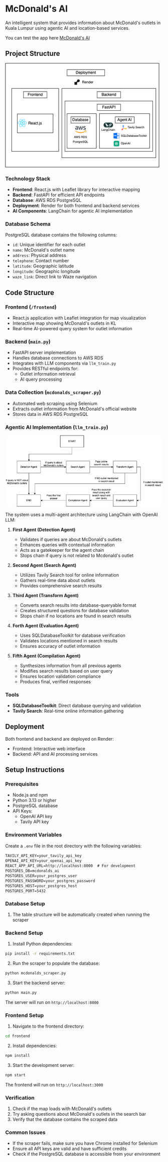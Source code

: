 # McDonald's AI

An intelligent system that provides information about McDonald's outlets in Kuala Lumpur using agentic AI and location-based services.

You can test the app here [McDonald's AI](https://mcdonalds-ai-frontend.onrender.com/)

## Project Structure

![McDonald's AI System Structure](./assets/app-structure1.png)

### Technology Stack

- **Frontend**: React.js with Leaflet library for interactive mapping
- **Backend**: FastAPI for efficient API endpoints
- **Database**: AWS RDS PostgreSQL
- **Deployment**: Render for both frontend and backend services
- **AI Components**: LangChain for agentic AI implementation

### Database Schema

PostgreSQL database contains the following columns:

- `id`: Unique identifier for each outlet
- `name`: McDonald's outlet name
- `address`: Physical address
- `telephone`: Contact number
- `latitude`: Geographic latitude
- `longitude`: Geographic longitude
- `waze_link`: Direct link to Waze navigation

## Code Structure

### Frontend (`/frontend`)

- React.js application with Leaflet integration for map visualization
- Interactive map showing McDonald's outlets in KL
- Real-time AI-powered query system for outlet information

### Backend (`main.py`)

- FastAPI server implementation
- Handles database connections to AWS RDS
- Integrates with LLM components via `llm_train.py`
- Provides RESTful endpoints for:
  - Outlet information retrieval
  - AI query processing

### Data Collection (`mcdonalds_scraper.py`)

- Automated web scraping using Selenium
- Extracts outlet information from McDonald's official website
- Stores data in AWS RDS PostgreSQL

### Agentic AI Implementation (`llm_train.py`)

![LLM Architecture](./assets/llm-structure1.png)

The system uses a multi-agent architecture using LangChain with OpenAI LLM:

1. **First Agent (Detection Agent)**

   - Validates if queries are about McDonald's outlets
   - Enhances queries with contextual information
   - Acts as a gatekeeper for the agent chain
   - Stops chain if query is not related to Mcdonald's outlet

2. **Second Agent (Search Agent)**

   - Utilizes Tavily Search tool for online information
   - Gathers real-time data about outlets
   - Provides comprehensive search results

3. **Third Agent (Transform Agent)**

   - Converts search results into database-queryable format
   - Creates structured questions for database validation
   - Stops chain if no locations are found in search results

4. **Forth Agent (Evaluation Agent)**

   - Uses SQLDatabaseToolkit for database verification
   - Validates locations mentioned in search results
   - Ensures accuracy of outlet information

5. **Fifth Agent (Compilation Agent)**
   - Synthesizes information from all previous agents
   - Modifies search results based on user query
   - Ensures location validation compliance
   - Produces final, verified responses

### Tools

- **SQLDatabaseToolkit**: Direct database querying and validation
- **Tavily Search**: Real-time online information gathering

## Deployment

Both frontend and backend are deployed on Render:

- Frontend: Interactive web interface
- Backend: API and AI processing services

## Setup Instructions

### Prerequisites

- Node.js and npm
- Python 3.13 or higher
- PostgreSQL database
- API Keys:
  - OpenAI API key
  - Tavily API key

### Environment Variables

Create a `.env` file in the root directory with the following variables:

```env
TAVILY_API_KEY=your_tavily_api_key
OPENAI_API_KEY=your_openai_api_key
REACT_APP_API_URL=http://localhost:8000  # For development
POSTGRES_DB=mcdonalds_ai
POSTGRES_USER=your_postgres_user
POSTGRES_PASSWORD=your_postgres_password
POSTGRES_HOST=your_postgres_host
POSTGRES_PORT=5432
```

### Database Setup

1. The table structure will be automatically created when running the scraper

### Backend Setup

1. Install Python dependencies:

```bash
pip install -r requirements.txt
```

2. Run the scraper to populate the database:

```bash
python mcdonalds_scraper.py
```

3. Start the backend server:

```bash
python main.py
```

The server will run on `http://localhost:8000`

### Frontend Setup

1. Navigate to the frontend directory:

```bash
cd frontend
```

2. Install dependencies:

```bash
npm install
```

3. Start the development server:

```bash
npm start
```

The frontend will run on `http://localhost:3000`

### Verification

1. Check if the map loads with McDonald's outlets
2. Try asking questions about McDonald's outlets in the search bar
3. Verify that the database contains the scraped data

### Common Issues

- If the scraper fails, make sure you have Chrome installed for Selenium
- Ensure all API keys are valid and have sufficient credits
- Check if the PostgreSQL database is accessible from your environment
